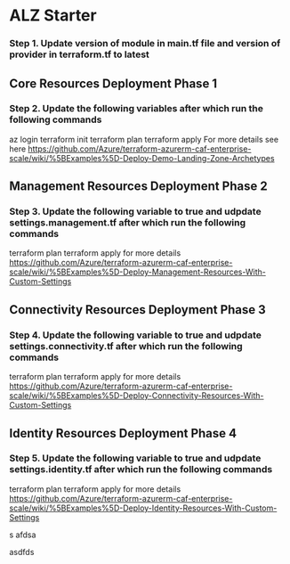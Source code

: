 # ALZ Starter

### Step 1. Update version of module in main.tf file and version of provider in terraform.tf to latest

## Core Resources Deployment Phase 1
### Step 2. Update the following variables after which run the following commands
az login
terraform init
terraform plan
terraform apply
For more details see here https://github.com/Azure/terraform-azurerm-caf-enterprise-scale/wiki/%5BExamples%5D-Deploy-Demo-Landing-Zone-Archetypes

## Management Resources Deployment  Phase 2
### Step 3. Update the following variable to true and udpdate settings.management.tf after which run the following commands
terraform plan
terraform apply
for more details https://github.com/Azure/terraform-azurerm-caf-enterprise-scale/wiki/%5BExamples%5D-Deploy-Management-Resources-With-Custom-Settings

## Connectivity Resources Deployment  Phase 3
### Step 4. Update the following variable to true and udpdate settings.connectivity.tf after which run the following commands
terraform plan
terraform apply
for more details https://github.com/Azure/terraform-azurerm-caf-enterprise-scale/wiki/%5BExamples%5D-Deploy-Connectivity-Resources-With-Custom-Settings

## Identity Resources Deployment  Phase 4
### Step 5. Update the following variable to true and udpdate settings.identity.tf after which run the following commands
terraform plan
terraform apply
for more details https://github.com/Azure/terraform-azurerm-caf-enterprise-scale/wiki/%5BExamples%5D-Deploy-Identity-Resources-With-Custom-Settings

s
afdsa

asdfds
